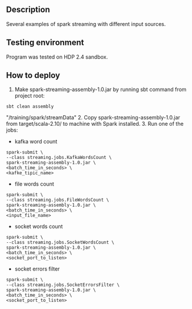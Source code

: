 ## Description

Several examples of spark streaming with different input sources.

## Testing environment

Program was tested on HDP 2.4 sandbox.

## How to deploy

1. Make spark-streaming-assembly-1.0.jar by running sbt command from project root:
```
sbt clean assembly
```
"/training/spark/streamData"
2. Copy spark-streaming-assembly-1.0.jar from target/scala-2.10/ to machine with Spark installed.
3. Run one of the jobs:
- kafka word count
```
spark-submit \
--class streaming.jobs.KafkaWordsCount \
spark-streaming-assembly-1.0.jar \
<batch_time_in_seconds> \
<kafke_tipic_name>
```
- file words count
```
spark-submit \
--class streaming.jobs.FileWordsCount \
spark-streaming-assembly-1.0.jar \
<batch_time_in_seconds> \
<input_file_name>
```
- socket words count
```
spark-submit \
--class streaming.jobs.SocketWordsCount \
spark-streaming-assembly-1.0.jar \
<batch_time_in_seconds> \
<socket_port_to_listen>
```
- socket errors filter
```
spark-submit \
--class streaming.jobs.SocketErrorsFilter \
spark-streaming-assembly-1.0.jar \
<batch_time_in_seconds> \
<socket_port_to_listen>
```